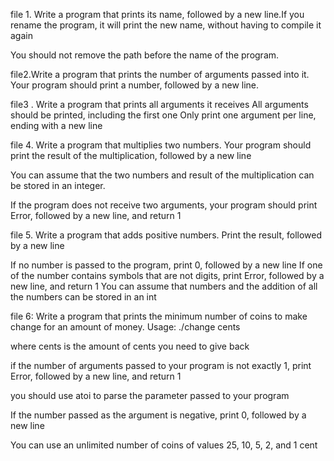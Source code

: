 file 1. Write a program that prints its name, followed by a new line.If you rename the program, it will print the new name, without having to compile it again

You should not remove the path before the name of the program.

file2.Write a program that prints the number of arguments passed into it.
Your program should print a number, followed by a new line.

file3  . Write a program that prints all arguments it receives
All arguments should be printed, including the first one
Only print one argument per line, ending with a new line

file 4. Write a program that multiplies two numbers.
Your program should print the result of the multiplication, followed by a new line

You can assume that the two numbers and result of the multiplication can be stored in an integer.

If the program does not receive two arguments, your program should print Error, followed by a new line, and return 1

file 5.
Write a program that adds positive numbers.
Print the result, followed by a new line

If no number is passed to the program, print 0, followed by a new line
If one of the number contains symbols that are not digits, print Error, followed by a new line, and return 1
You can assume that numbers and the addition of all the numbers can be stored in an int

file 6: Write a program that prints the minimum number of coins to make change for an amount of money.
Usage: ./change cents

where cents is the amount of cents you need to give back

if the number of arguments passed to your program is not exactly 1, print Error, followed by a new line, and return 1

you should use atoi to parse the parameter passed to your program

If the number passed as the argument is negative, print 0, followed by a new line

You can use an unlimited number of coins of values 25, 10, 5, 2, and 1 cent

